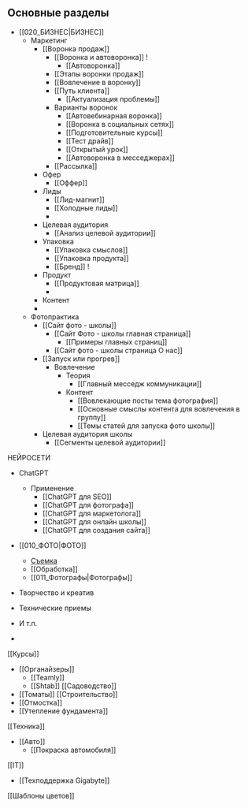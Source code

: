 ## Основные разделы
- [[020_БИЗНЕС|БИЗНЕС]]
	- Маркетинг
		- [[Воронка продаж]]
			- [[Воронка и автоворонка]] !
				- [[Автоворонка]]
			- [[Этапы воронки продаж]]
			- [[Вовлечение в воронку]]
			- [[Путь клиента]]
				- [[Актуализация проблемы]]
			- Варианты воронок
				- [[Автовебинарная воронка]]
				- [[Воронка в социальных сетях]]
				- [[Подготовительные курсы]]
				- [[Тест драйв]]
				- [[Открытый урок]]
				- [[Автоворонка в месседжерах]]
			- [[Рассылка]]
		- Офер
			- [[Оффер]]
		- Лиды
			- [[Лид-магнит]]
			- [[Холодные лиды]]
			- 
		- Целевая аудитория
			- [[Анализ целевой аудитории]]
		- Упаковка
			- [[Упаковка смыслов]]
			- [[Упаковка продукта]]
			- [[Бренд]] !
		- Продукт
			- [[Продуктовая матрица]]
			- 
		- Контент
		- 
	- Фотопрактика 
		- [[Сайт фото - школы]]
			- [[Сайт Фото - школы главная страница]]
				- [[Примеры главных страниц]]
			- [[Сайт фото - школы страница О нас]]
		- [[Запуск или прогрев]]
			- Вовлечение
				- Теория
					- [[Главный месседж коммуникации]]
				- Контент
					- [[Вовлекающие посты тема фотография]]
					- [[Основные смыслы контента для вовлечения в группу]]
					- [[Темы статей для запуска фото школы]]	
		- Целевая аудитория школы
			- [[Сегменты целевой аудитории]]
 
НЕЙРОСЕТИ
 - ChatGPT
	 - Применение
		 - [[ChatGPT для SEO]]
		 - [[ChatGPT для фотографа]]
		 - [[ChatGPT для маркетолога]]
		 - [[ChatGPT для онлайн школы]]
		 - [[ChatGPT для создания сайта]]

- [[010_ФОТО|ФОТО]]
	- [Съемка](../Съемка.md)
	- [[Обработка]]
	- [[011_Фотографы|Фотографы]]
- Творчество и креатив
- Технические приемы
- И т.п.
- 
[[Курсы]]
- [[Органайзеры]]
	- [[Teamly]]
	- [[Shtab]]
[[Садоводство]]
 - [[Томаты]]
[[Строительство]]
- [[Отмостка]]
- [[Утепление фундамента]]

[[Техника]]
- [[Авто]]
	- [[Покраска автомобиля]]

[[IT]]
- [[Техподдержка Gigabyte]]

[[Шаблоны цветов]]

